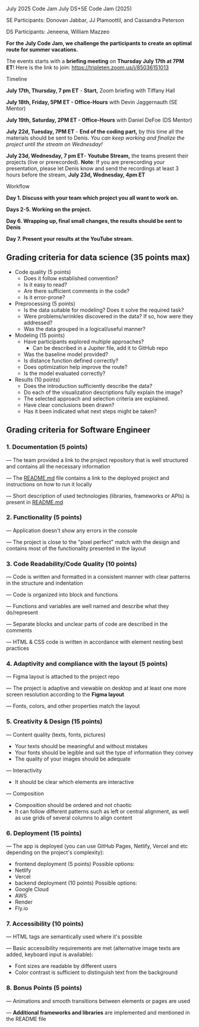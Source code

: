 July 2025 Code Jam
July DS+SE Code Jam (2025)

SE Participants: Donovan Jabbar, JJ Plamoottil, and Cassandra Peterson


DS Participants: Jeneena, William Mazzeo

**For the July Code Jam, we challenge the participants to create an optimal route for summer vacations.** 

The events starts with a **briefing meeting** on **Thursday July 17th at 7PM ET**! Here is the link to join: https://tripleten.zoom.us/j/85036151013

Timeline

**July 17th, Thursday, 7 pm ET** - **Start,** Zoom briefing with Tiffany Hall

**July 18th, Friday, 5PM ET - Office-Hours** with Devin Jaggernauth (SE Mentor)

**July 19th, Saturday, 2PM ET - Office-Hours** with Daniel DeFoe (DS Mentor)

**July 22d, Tuesday, 7PM ET** - **End of the coding part,** by this time all the materials should be sent to Denis. *You can keep working and finalize the project until the stream on Wednesday!* 

**July 23d, Wednesday, 7 pm ET**- **Youtube Stream,** the teams present their projects (live or prerecorded). 
**Note**: If you are prerecording your presentation, please let Denis know and send the recordings at least 3 hours before the stream, **July 23d, Wednesday, 4pm ET**

Workflow

**Day 1. Discuss with your team which project you all want to work on.**

**Days 2-5. Working on the project.**

**Day 6. Wrapping up, final small changes, the results should be sent to Denis**

**Day 7. Present your results at the YouTube stream.**


## Grading criteria for data science (35 points max)

- Code quality (5 points)
    - Does it follow established convention?
    - Is it easy to read?
    - Are there sufficient comments in the code?
    - Is it error-prone?
- Preprocessing (5 points)
    - Is the data suitable for modeling? Does it solve the required task?
    - Were problems/wrinkles discovered in the data? If so, how were they addressed?
    - Was the data grouped in a logical/useful manner?
- Modeling (15 points)
    - Have participants explored multiple approaches?
        - Can be described in a Jupiter file, add it to GitHub repo
    - Was the baseline model provided?
    - Is distance function defined correctly?
    - Does optimization help improve the route?
    - Is the model evaluated correctly?
- Results (10 points)
    - Does the introduction sufficiently describe the data?
    - Do each of the visualization descriptions fully explain the image?
    - The selected approach and selection criteria are explained.
    - Have clear conclusions been drawn?
    - Has it been indicated what next steps might be taken?
 

## Grading criteria for Software Engineer 

### 1. Documentation (5 points)

— The team provided a link to the project repository that is well structured and contains all the necessary information

— The [README.md](http://readme.md) file contains a link to the deployed project and instructions on how to run it locally

— Short description of used technologies (libraries, frameworks or APIs) is present in [README.md](http://readme.md)

### 2. Functionality (5 points)

— Application doesn't show any errors in the console

— The project is close to the "pixel perfect" match with the design and contains most of the functionality presented in the layout

### 3. Code Readability/Code Quality (10 points)

— Code is written and formatted in a consistent manner with clear patterns in the structure and indentation

— Code is organized into block and functions

— Functions and variables are well named and describe what they do/represent

— Separate blocks and unclear parts of code are described in the comments

— HTML & CSS code is written in accordance with element nesting best practices

### 4. Adaptivity and compliance with the layout (5 points)

— Figma layout is attached to the project repo

— The project is adaptive and viewable on desktop and at least one more screen resolution according to the **Figma layout**

— Fonts, colors, and other properties match the layout

### 5. Creativity & Design (15 points)

— Content quality (texts, fonts, pictures) 

- Your texts should be meaningful and without mistakes
- Your fonts should be legible and suit the type of information they convey
- The quality of your images should be adequate

— Interactivity 

- It should be clear which elements are interactive

— Composition 

- Composition should be ordered and not chaotic
- It can follow different patterns such as left or central alignment, as well as use grids of several columns to align content

### 6. Deployment (15 points)

— The app is deployed (you can use GitHub Pages, Netlify, Vercel and etc depending on the project's complexity): 

- frontend deployment (5 points)
Possible options: 
- Netlify
- Vercel
- backend deployment (10 points)
Possible options: 
- Google Cloud
- AWS
- Render
- Fly.io

### 7. Accessibility (10 points)

— HTML tags are semantically used where it's possible

— Basic accessibility requirements are met (alternative image texts are added, keyboard input is available): 

- Font sizes are readable by different users
- Color contrast is sufficient to distinguish text from the background

### 8. Bonus Points (5 points)

— Animations and smooth transitions between elements or pages are used

— **Additional frameworks and libraries** are implemented and mentioned in the README file


